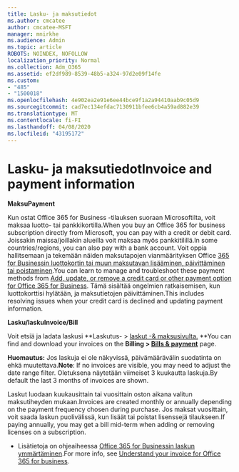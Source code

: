 ```yaml
---
title: Lasku- ja maksutiedot
ms.author: cmcatee
author: cmcatee-MSFT
manager: mnirkhe
ms.audience: Admin
ms.topic: article
ROBOTS: NOINDEX, NOFOLLOW
localization_priority: Normal
ms.collection: Adm_O365
ms.assetid: ef2df989-8539-48b5-a324-97d2e09f14fe
ms.custom:
- "485"
- "1500018"
ms.openlocfilehash: 4e902ea2e91e6ee44bce9f1a2a94410aab9c05d9
ms.sourcegitcommit: cad7ec134efdac7130911bfee6cb4a59ad882e39
ms.translationtype: MT
ms.contentlocale: fi-FI
ms.lasthandoff: 04/08/2020
ms.locfileid: "43195172"
---
```

# <a name="invoice-and-payment-information"></a><span data-ttu-id="41466-102">Lasku- ja maksutiedot</span><span class="sxs-lookup"><span data-stu-id="41466-102">Invoice and payment information</span></span>

<span data-ttu-id="41466-103">**Maksu**</span><span class="sxs-lookup"><span data-stu-id="41466-103">**Payment**</span></span>

<span data-ttu-id="41466-104">Kun ostat Office 365 for Business -tilauksen suoraan Microsoftilta, voit maksaa luotto- tai pankkikortilla.</span><span class="sxs-lookup"><span data-stu-id="41466-104">When you buy an Office 365 for business subscription directly from Microsoft, you can pay with a credit or debit card.</span></span>  <span data-ttu-id="41466-105">Joissakin maissa/joillakin alueilla voit maksaa myös pankkitilillä.</span><span class="sxs-lookup"><span data-stu-id="41466-105">In some countries/regions, you can also pay with a bank account.</span></span>  <span data-ttu-id="41466-106">Voit oppia hallitsemaan ja tekemään näiden maksutapojen vianmäärityksen Office [365 for Businessin luottokortin tai muun maksutavan lisääminen, päivittäminen tai poistaminen](https://go.microsoft.com/fwlink/?linkid=2118133).</span><span class="sxs-lookup"><span data-stu-id="41466-106">You can learn to manage and troubleshoot these payment methods from [Add, update, or remove a credit card or other payment option for Office 365 for Business](https://go.microsoft.com/fwlink/?linkid=2118133).</span></span>  <span data-ttu-id="41466-107">Tämä sisältää ongelmien ratkaisemisen, kun luottokorttisi hylätään, ja maksutietojen päivittäminen.</span><span class="sxs-lookup"><span data-stu-id="41466-107">This includes resolving issues when your credit card is declined and updating payment information.</span></span>

<span data-ttu-id="41466-108">**Lasku/lasku**</span><span class="sxs-lookup"><span data-stu-id="41466-108">**Invoice/Bill**</span></span>

<span data-ttu-id="41466-109">Voit etsiä ja ladata laskusi \*\*Laskutus- > [laskut -& maksusivulta.](https://go.microsoft.com/fwlink/p/?linkid=848039) \*\*</span><span class="sxs-lookup"><span data-stu-id="41466-109">You can find and download your invoices on the **Billing > [Bills & payment](https://go.microsoft.com/fwlink/p/?linkid=848039)** page.</span></span>  

<span data-ttu-id="41466-110">**Huomautus:** Jos laskuja ei ole näkyvissä, päivämäärävälin suodatinta on ehkä muutettava.</span><span class="sxs-lookup"><span data-stu-id="41466-110">**Note**: If no invoices are visible, you may need to adjust the date range filter.</span></span>  <span data-ttu-id="41466-111">Oletuksena näytetään viimeiset 3 kuukautta laskuja.</span><span class="sxs-lookup"><span data-stu-id="41466-111">By default the last 3 months of invoices are shown.</span></span>

<span data-ttu-id="41466-112">Laskut luodaan kuukausittain tai vuosittain oston aikana valitun maksutiheyden mukaan.</span><span class="sxs-lookup"><span data-stu-id="41466-112">Invoices are created monthly or annually depending on the payment frequency chosen during purchase.</span></span>  <span data-ttu-id="41466-113">Jos maksat vuosittain, voit saada laskun puolivälissä, kun lisäät tai poistat lisenssejä tilaukseen.</span><span class="sxs-lookup"><span data-stu-id="41466-113">If paying annually, you may get a bill mid-term when adding or removing licenses on a subscription.</span></span>
 
- <span data-ttu-id="41466-114">Lisätietoja on ohjeaiheessa [Office 365 for Businessin laskun ymmärtäminen](https://go.microsoft.com/fwlink/?linkid=2119101).</span><span class="sxs-lookup"><span data-stu-id="41466-114">For more info, see [Understand your invoice for Office 365 for business](https://go.microsoft.com/fwlink/?linkid=2119101).</span></span>
